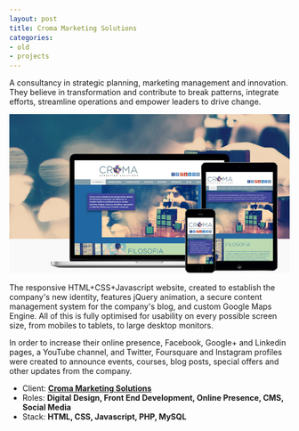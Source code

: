 ```yaml
---
layout: post
title: Croma Marketing Solutions
categories:
- old
- projects
---
```


A consultancy in strategic planning, marketing management and innovation. They believe in transformation and contribute to break patterns, integrate efforts, streamline operations and empower leaders to drive change.

![Croma](/public/img/projects/croma3.jpg)

The responsive HTML+CSS+Javascript website, created to establish the company's new identity, features jQuery animation, a secure content management system for the company's blog, and custom Google Maps Engine. All of this is fully optimised for usability on every possible screen size, from mobiles to tablets, to large desktop monitors.

In order to increase their online presence, Facebook, Google+ and Linkedin pages, a YouTube channel, and Twitter, Foursquare and Instagram profiles were created to announce events, courses, blog posts, special offers and other updates from the company.

- Client: **[Croma Marketing Solutions](http://cromasolutions.com.br)**
- Roles: **Digital Design, Front End Development, Online Presence, CMS, Social Media**
- Stack: **HTML, CSS, Javascript, PHP, MySQL**
